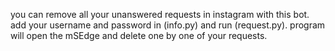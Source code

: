 you can remove all your unanswered requests in instagram with this bot. 
add your username and password in (info.py) and run (request.py). 
program will open the mSEdge and delete one by one of your requests.
